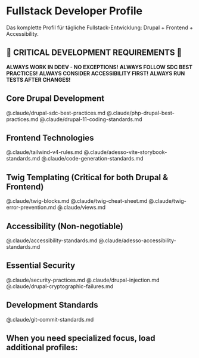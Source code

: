 # Fullstack Developer Profile

Das komplette Profil für tägliche Fullstack-Entwicklung: Drupal + Frontend + Accessibility.

## 🚨 CRITICAL DEVELOPMENT REQUIREMENTS 🚨

**ALWAYS WORK IN DDEV - NO EXCEPTIONS!**
**ALWAYS FOLLOW SDC BEST PRACTICES!** 
**ALWAYS CONSIDER ACCESSIBILITY FIRST!**
**ALWAYS RUN TESTS AFTER CHANGES!**

## Core Drupal Development
@.claude/drupal-sdc-best-practices.md
@.claude/php-drupal-best-practices.md
@.claude/drupal-11-coding-standards.md

## Frontend Technologies
@.claude/tailwind-v4-rules.md
@.claude/adesso-vite-storybook-standards.md
@.claude/code-generation-standards.md

## Twig Templating (Critical for both Drupal & Frontend)
@.claude/twig-blocks.md
@.claude/twig-cheat-sheet.md
@.claude/twig-error-prevention.md
@.claude/views.md

## Accessibility (Non-negotiable)
@.claude/accessibility-standards.md
@.claude/adesso-accessibility-standards.md

## Essential Security
@.claude/security-practices.md
@.claude/drupal-injection.md
@.claude/drupal-cryptographic-failures.md

## Development Standards
@.claude/git-commit-standards.md

## When you need specialized focus, load additional profiles:
<!-- For deep Drupal work: @.claude/profiles/drupal-profile.md -->
<!-- For complex frontend: @.claude/profiles/frontend-profile.md -->
<!-- For accessibility audits: @.claude/profiles/accessibility-profile.md -->
<!-- For security reviews: @.claude/profiles/security-profile.md -->